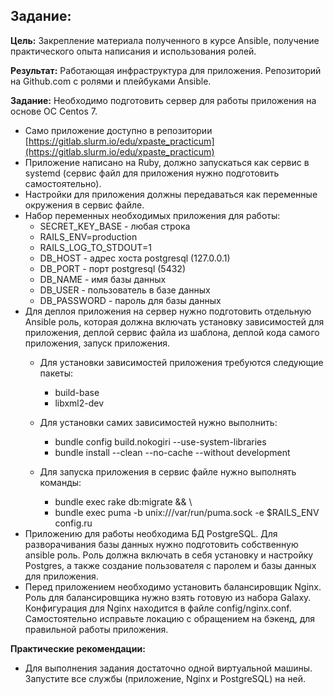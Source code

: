 ## Задание:

**Цель:** Закрепление материала полученного в курсе Ansible, получение практического опыта написания и использования ролей.

**Результат:** Работающая инфраструктура для приложения. Репозиторий на Github.com с ролями и плейбуками Ansible.

**Задание:** Необходимо подготовить сервер для работы приложения на основе ОС Centos 7.
 -   Само приложение доступно в репозитории  [https://gitlab.slurm.io/edu/xpaste_practicum](https://gitlab.slurm.io/edu/xpaste_practicum)
 -   Приложение написано на Ruby, должно запускаться как сервис в systemd (сервис файл для приложения нужно подготовить самостоятельно).
 -   Настройки для приложения должны передаваться как переменные окружения в сервис файле.
 -   Набор переменных необходимых приложения для работы:
	 - SECRET_KEY_BASE - любая строка
	 - RAILS_ENV=production
     - RAILS_LOG_TO_STDOUT=1
     - DB_HOST - адрес хоста postgresql (127.0.0.1)
     - DB_PORT - порт postgresql (5432)
     - DB_NAME - имя базы данных
     -    DB_USER - пользователь в базе данных
     -   DB_PASSWORD - пароль для базы данных
 -   Для деплоя приложения на сервер нужно подготовить отдельную Ansible роль, которая должна включать установку зависимостей для приложения, деплой сервис файла из шаблона, деплой кода самого приложения, запуск приложения.
     -   Для установки зависимостей приложения требуются следующие пакеты:
		 -   build-base
		 -   libxml2-dev
	 -   Для установки самих зависимостей нужно выполнить:
		 -   bundle config build.nokogiri --use-system-libraries
		 -   bundle install --clean --no-cache --without development

	 -   Для запуска приложения в сервис файле нужно выполнять команды:
		 -   bundle exec rake db:migrate && \
		 -   bundle exec puma -b unix:///var/run/puma.sock -e $RAILS_ENV config.ru
 -   Приложению для работы необходима БД PostgreSQL. Для разворачивания базы данных нужно подготовить собственную ansible роль. Роль должна включать в себя установку и настройку Postgres, а также создание пользователя с паролем и базы данных для приложения.
 -   Перед приложением необходимо установить балансировщик Nginx. Роль для балансировщика нужно взять готовую из набора Galaxy. Конфигурация для Nginx находится в файле config/nginx.conf. Самостоятельно исправьте локацию с обращением на бэкенд, для правильной работы приложения.

**Практические рекомендации:**

 -   Для выполнения задания достаточно одной виртуальной машины. Запустите все службы (приложение, Nginx и PostgreSQL) на ней.

